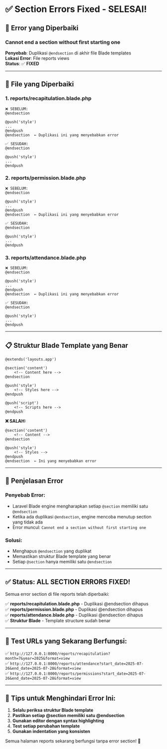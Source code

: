 # ✅ Section Errors Fixed - SELESAI!

## 🐛 **Error yang Diperbaiki**

### **Cannot end a section without first starting one**

**Penyebab**: Duplikasi `@endsection` di akhir file Blade templates  
**Lokasi Error**: File reports views  
**Status**: ✅ **FIXED**

---

## 🔧 **File yang Diperbaiki**

### **1. reports/recapitulation.blade.php**
```blade
❌ SEBELUM:
@endsection

@push('style')
...
@endpush
@endsection  ← Duplikasi ini yang menyebabkan error

✅ SESUDAH:
@endsection

@push('style')
...
@endpush
```

### **2. reports/permission.blade.php**
```blade
❌ SEBELUM:
@endsection

@push('style')
...
@endpush
@endsection  ← Duplikasi ini yang menyebabkan error

✅ SESUDAH:
@endsection

@push('style')
...
@endpush
```

### **3. reports/attendance.blade.php**
```blade
❌ SEBELUM:
@endsection

@push('style')
...
@endpush
@endsection  ← Duplikasi ini yang menyebabkan error

✅ SESUDAH:
@endsection

@push('style')
...
@endpush
```

---

## 📋 **Struktur Blade Template yang Benar**

```blade
@extends('layouts.app')

@section('content')
    <!-- Content here -->
@endsection

@push('style')
    <!-- Styles here -->
@endpush

@push('script')
    <!-- Scripts here -->
@endpush
```

**❌ SALAH:**
```blade
@section('content')
    <!-- Content -->
@endsection

@push('style')
    <!-- Styles -->
@endpush
@endsection  ← Ini yang menyebabkan error
```

---

## 🎯 **Penjelasan Error**

### **Penyebab Error:**
- Laravel Blade engine mengharapkan setiap `@section` memiliki satu `@endsection`
- Ketika ada duplikasi `@endsection`, engine mencoba menutup section yang tidak ada
- Error muncul: `Cannot end a section without first starting one`

### **Solusi:**
- Menghapus `@endsection` yang duplikat
- Memastikan struktur Blade template yang benar
- Setiap `@section` hanya memiliki satu `@endsection`

---

## ✅ **Status: ALL SECTION ERRORS FIXED!**

Semua error section di file reports telah diperbaiki:

✅ **reports/recapitulation.blade.php** - Duplikasi @endsection dihapus  
✅ **reports/permission.blade.php** - Duplikasi @endsection dihapus  
✅ **reports/attendance.blade.php** - Duplikasi @endsection dihapus  
✅ **Struktur Blade** - Template structure sudah benar  

---

## 🚀 **Test URLs yang Sekarang Berfungsi:**

✅ `http://127.0.0.1:8000/reports/recapitulation?month=7&year=2025&format=view`  
✅ `http://127.0.0.1:8000/reports/attendance?start_date=2025-07-26&end_date=2025-07-28&format=view`  
✅ `http://127.0.0.1:8000/reports/permissions?start_date=2025-07-26&end_date=2025-07-28&format=view`  

---

## 📝 **Tips untuk Menghindari Error Ini:**

1. **Selalu periksa struktur Blade template**
2. **Pastikan setiap @section memiliki satu @endsection**
3. **Gunakan editor dengan syntax highlighting**
4. **Test setiap perubahan template**
5. **Gunakan indentation yang konsisten**

Semua halaman reports sekarang berfungsi tanpa error section! 🎉